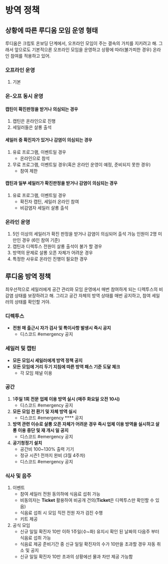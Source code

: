 # 방역 정책



## 상황에 따른 루디움 모임 운영 형태

루디움은 크립토 온보딩 단계에서, 오프라인 모임이 주는 결속의 가치를 지키려고 해. 그래서 앞으로도 기본적으론 오프라인 모임을 운영하고 상황에 따라(불가피한 경우) 온라인 참여를 적용하고 있어.

### 오프라인 운영

1. 기본

### 온-오프 동시 운영

#### 캡틴이 확진판정을 받거나 의심되는 경우

1. 캡틴은 온라인으로 진행
2. 세일러들은 살롱 출석

#### 세일러 중 확진자가 있거나 감염이 의심되는 경우

1. 유료 프로그램, 이벤트일 경우
   * 온라인으로 참석
2. 무료 프로그램, 이벤트일 경우(혹은 온라인 운영이 예정, 준비되지 못한 경우)
   * 참여 제한

#### 캡틴과 일부 세일러가 확진판정을 받거나 감염이 의심되는 경우

1. 유료 프로그램, 이벤트일 경우
   * 확진자 캡틴, 세일러 온라인 참여
   * 비감염자 세일러 살롱 출석

### 온라인 운영

1. 5인 이상의 세일러가 확진 판정을 받거나 감염이 의심되어 출석 가능 인원이 2명 미만인 경우 (6인 참여 기준)
2. 캡틴과 디렉투스 전원이 살롱 출석이 불가 할 경우
3. 방역의 문제로 살롱 오픈 자체가 어려운 경우
4. 특정한 사유로 온라인 진행이 필요한 경우

## 루디움 방역 정책

최우선적으로 세일러에게 공간 관리와 모임 운영에서 매번 참여하게 되는 디렉투스의 비감염 상태를 보장하려고 해. 그리고 공간 자체의 방역 상태를 매번 공지하고, 참여 세일러의 상태를 확인할 거야.

### 디렉투스

* **전원 매 출근시 자가 검사 및 특이사항 발생시 즉시 공지**
  * 디스코드 #emergency 공지

### 세일러 및 캡틴

* **모든 모임시 세일러에게 방역 정책 공지**
* **모든 모임에 거리 두기 지침에 따른 방역 패스 기준 도달 체크**
  * 각 모임 채널 이용

### 공간

1. 1**주일 1회 전문 업체 이용 방역 실시 (매주 화요일 오전 10시)**
   * 디스코드 #emergency 공지
2. **모든 모임 전 환기 및 자체 방역 실시**
   * 디스코드 #emergency **** 공지
3. **방역 관련 이슈로 살롱 오픈 자체가 어려운 경우 즉시 업체 이용 방역을 실시하고 살롱 이용 중단 및 재 개시 일 공지**
   * 디스코드 #emergency 공지
4. **공기청정기 설치**
   * 공간비 100\~130% 출력 기기
   * 정규 시즌1 전까지 완비 (3월 4주차)
   * 디스코드 #emergency 공지

### 식사 및 음주

1. 이벤트
   * 참여 세일러 전원 동의하에 식음료 섭취 가능
   * 비동의자는 **Ticket** 활용하여 비공개 건의(**Ticket**은 디렉투스만 확인할 수 있음)
   * 식음료 섭취 시 모임 직전 전원 자가 검진 수행
   * 키트 제공
2. 공식 모임
   * 신규 일일 확진자 10만 이하 1주일(수\~화) 유지시 확인 된 날짜의 다음주 부터 식음료 섭취 가능
   * 식음료 제공 준비기간 중 신규 일일 확진자의 수가 10만을 초과할 경우 자동 취소 및 공지
   * 신규 일일 확진자 10만 초과의 상황에선 물과 차만 제공 가능함
